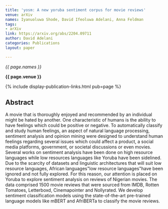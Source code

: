 ```yaml
---
title: 'yosm: A new yoruba sentiment corpus for movie reviews'
venue: arXiv
names: Iyanuoluwa Shode, David Ifeoluwa Adelani, Anna Feldman
tags:
- arXiv
link: https://arxiv.org/abs/2204.09711
author: David Adelani
categories: Publications
layout: paper

---
```


*{{ page.names }}*

**{{ page.venue }}**

{% include display-publication-links.html pub=page %}

## Abstract

A movie that is thoroughly enjoyed and recommended by an individual might be hated by another. One characteristic of humans is the ability to have feelings which could be positive or negative. To automatically classify and study human feelings, an aspect of natural language processing, sentiment analysis and opinion mining were designed to understand human feelings regarding several issues which could affect a product, a social media platforms, government, or societal discussions or even movies. Several works on sentiment analysis have been done on high resource languages while low resources languages like Yoruba have been sidelined. Due to the scarcity of datasets and linguistic architectures that will suit low resource languages, African languages"low resource languages"have been ignored and not fully explored. For this reason, our attention is placed on Yoruba to explore sentiment analysis on reviews of Nigerian movies. The data comprised 1500 movie reviews that were sourced from IMDB, Rotten Tomatoes, Letterboxd, Cinemapointer and Nollyrated. We develop sentiment classification models using the state-of-the-art pre-trained language models like mBERT and AfriBERTa to classify the movie reviews.